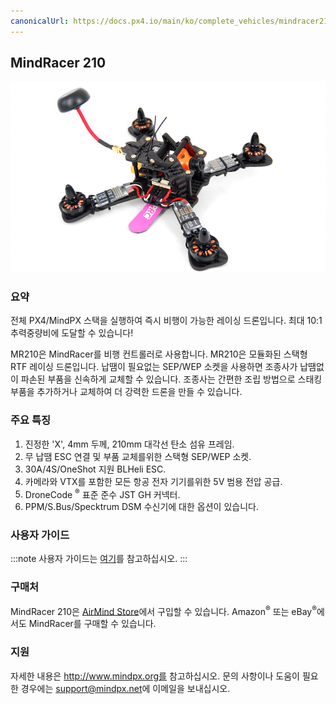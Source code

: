 ```yaml
---
canonicalUrl: https://docs.px4.io/main/ko/complete_vehicles/mindracer210
---
```


## MindRacer 210

![MindRacer 210](../../assets/hardware/hardware-mindracer210.png)

### 요약

전체 PX4/MindPX 스택을 실행하여 즉시 비행이 가능한 레이싱 드론입니다. 최대 10:1 추력중량비에 도달할 수 있습니다!

MR210은 MindRacer를 비행 컨트롤러로 사용합니다.  MR210은 모듈화된 스택형 RTF 레이싱 드론입니다. 납땜이 필요없는 SEP/WEP 소켓을 사용하면 조종사가 납땜없이 파손된 부품을 신속하게 교체할 수 있습니다. 조종사는 간편한 조립 방법으로 스태킹 부품을 추가하거나 교체하여 더 강력한 드론을 만들 수 있습니다.

### 주요 특징

1. 진정한 'X', 4mm 두께, 210mm 대각선 탄소 섬유 프레임.
2. 무 납땜 ESC 연결 및 부품 교체를위한 스택형 SEP/WEP 소켓.
3. 30A/4S/OneShot 지원 BLHeli ESC.
4. 카메라와 VTX를 포함한 모든 항공 전자 기기를위한 5V 범용 전압 공급.
5. DroneCode <sup>&reg;</sup> 표준 준수 JST GH 커넥터.
6. PPM/S.Bus/Specktrum DSM 수신기에 대한 옵션이 있습니다.

### 사용자 가이드

:::note
사용자 가이드는 [여기](http://mindpx.net/assets/accessories/MR210usermanual_pdf.pdf)를 참고하십시오.
:::

### 구매처

MindRacer 210은 [AirMind Store](http://drupal.xitronet.com/?q=catalog)에서 구입할 수 있습니다. Amazon<sup>&reg;</sup> 또는 eBay<sup>&reg;</sup>에서도 MindRacer를 구매할 수 있습니다.

### 지원

자세한 내용은 http://www.mindpx.org를 참고하십시오. 문의 사항이나 도움이 필요한 경우에는 [support@mindpx.net](mailto:support@mindpx.net)에 이메일을 보내십시오.
